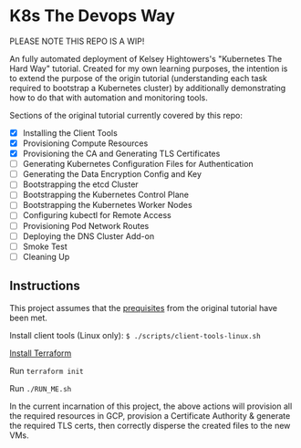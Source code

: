 # K8s The Devops Way

PLEASE NOTE THIS REPO IS A WIP!

An fully automated deployment of Kelsey Hightowers's "Kubernetes The Hard Way" tutorial. Created for my own learning purposes, the intention is to extend the purpose of the origin tutorial (understanding each task required to bootstrap a Kubernetes cluster) by additionally demonstrating how to do that with automation and monitoring tools.

Sections of the original tutorial currently covered by this repo:

- [x] Installing the Client Tools
- [x] Provisioning Compute Resources
- [x] Provisioning the CA and Generating TLS Certificates
- [ ] Generating Kubernetes Configuration Files for Authentication
- [ ] Generating the Data Encryption Config and Key
- [ ] Bootstrapping the etcd Cluster
- [ ] Bootstrapping the Kubernetes Control Plane
- [ ] Bootstrapping the Kubernetes Worker Nodes
- [ ] Configuring kubectl for Remote Access
- [ ] Provisioning Pod Network Routes
- [ ] Deploying the DNS Cluster Add-on
- [ ] Smoke Test
- [ ] Cleaning Up

## Instructions

This project assumes that the [prequisites](https://github.com/kelseyhightower/kubernetes-the-hard-way/blob/master/docs/01-prerequisites.md) from the original tutorial have been met.

Install client tools (Linux only): `$ ./scripts/client-tools-linux.sh`

[Install Terraform](https://developer.hashicorp.com/terraform/tutorials/aws-get-started/install-cli)

Run `terraform init`

Run `./RUN_ME.sh`

In the current incarnation of this project, the above actions will provision all the required resources in GCP, provision a Certificate Authority & generate the required TLS certs, then correctly disperse the created files to the new VMs.